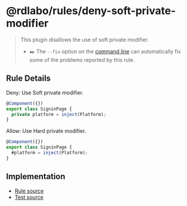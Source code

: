 # @rdlabo/rules/deny-soft-private-modifier

> This plugin disallows the use of soft private modifier.
>
> - ✒️ The `--fix` option on the [command line](https://eslint.org/docs/user-guide/command-line-interface#fixing-problems) can automatically fix some of the problems reported by this rule.

## Rule Details

Deny: Use Soft private modifier.

```ts
@Component({})
export class SigninPage {
  private platform = inject(Platform);
}
```

Allow: Use Hard private modifier.

```ts
@Component({})
export class SigninPage {
  #platform = inject(Platform);
}
```

## Implementation

- [Rule source](../../src/rules/deny-soft-private-modifier.ts)
- [Test source](../../tests/rules/deny-soft-private-modifier.ts)
